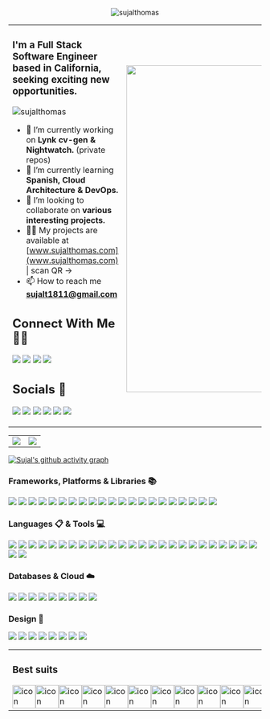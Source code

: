 <p align="center"> <img src="https://readme-typing-svg.demolab.com?font=Fira+Code&pause=1000&color=F731A6&width=435&lines=Hi%2C+I'm+Sujal+Thomas+👋🏻" alt="sujalthomas" /> </p>

<table border="0" cellspacing="0" cellpadding="0">
<tr>
<td style="border: none;">

<h3 align="left">I'm a Full Stack Software Engineer based in California, seeking exciting new opportunities.</h3>

<p align="left"> <img src="https://komarev.com/ghpvc/?username=sujalthomas&label=Profile%20views&color=0e75b6&style=for-the-badge" alt="sujalthomas" /> </p>

- 🔭 I’m currently working on **Lynk cv-gen & Nightwatch.** (private repos)
- 🌱 I’m currently learning **Spanish, Cloud Architecture & DevOps.**
- 👯 I’m looking to collaborate on **various interesting projects.**
- 👨‍💻 My projects are available at [www.sujalthomas.com](www.sujalthomas.com) | scan QR ->
- 📫 How to reach me **sujalt1811@gmail.com**

## Connect With Me👋🏼

<p align = "left">  
<a href="https://linkedin.com/in/sujal-thomas-tatipelli-b72120161/" target="blank"><img src="https://img.shields.io/badge/LinkedIn-0077B5?style=for-the-badge&logo=linkedin&logoColor=white"/></a>
<a href=""><img src="https://img.shields.io/badge/Gmail-D14836?style=for-the-badge&logo=gmail&logoColor=white"/></a>
<a href="https://www.instagram.com/@sujal_thomas" target="blank"><img src="https://img.shields.io/badge/Instagram-E4405F?style=for-the-badge&logo=instagram&logoColor=white"/></a>
<a href="https://discord.com/users/690010847719981094"><img src="https://img.shields.io/badge/Discord-%235865F2.svg?style=for-the-badge&logo=discord&logoColor=white"/></a>


</p> 

## Socials 💬


<a href="https://www.duolingo.com/profile/SujalThoma"><img src="https://img.shields.io/badge/Duolingo-%234DC730.svg?style=for-the-badge&logo=Duolingo&logoColor=white"/></a>
<a href="https://open.spotify.com/user/22fdghgc43n7lwpvssvqqthai?si=318f932e257f4368&nd=1"><img src="https://img.shields.io/badge/Spotify-1ED760?style=for-the-badge&logo=spotify&logoColor=white"/></a>
<a href="https://medium.com/@sujalt1811"><img src="https://img.shields.io/badge/Medium-12100E?style=for-the-badge&logo=medium&logoColor=white"/></a>
<a><img src="https://img.shields.io/badge/Twitter-%231DA1F2.svg?style=for-the-badge&logo=Twitter&logoColor=whit"/></a>
<a><img src="https://img.shields.io/badge/-LeetCode-FFA116?style=for-the-badge&logo=LeetCode&logoColor=black"/></a>
<a><img src="https://img.shields.io/badge/-Sololearn-3a464b?style=for-the-badge&logo=Sololearn&logoColor=white"/></a>


</td>
<td style="border: none;">

<h2 align="right"><img src="https://github.com/sujalthomas/sujalthomas/assets/42236789/85420bcb-0580-4a13-873c-7a44cdc34565" width="650px"></h2>

</td>
</tr>
</table>

<table>
  <tr>
    <td>
      <img src="https://streak-stats.demolab.com/?user=sujalthomas&theme=radical">
    </td>
    <td>
      <img src="https://github-readme-stats.vercel.app/api?username=sujalthomas&show_icons=true&theme=radical">
    </td>
  </tr>
</table>


[![Sujal's github activity graph](https://github-readme-activity-graph.vercel.app/graph?username=sujalthomas&theme=react-dark)](https://github.com/sujalthomas/github-readme-activity-graph)

### Frameworks, Platforms & Libraries 📚

<a><img src="https://img.shields.io/badge/Apache%20Kafka-000?style=for-the-badge&logo=apachekafka"/></a>
<a><img src="https://img.shields.io/badge/chart.js-F5788D.svg?style=for-the-badge&logo=chart.js&logoColor=white"/></a>
<a><img src="https://img.shields.io/badge/django-%23092E20.svg?style=for-the-badge&logo=django&logoColor=white"/></a>
<a><img src="https://img.shields.io/badge/express.js-%23404d59.svg?style=for-the-badge&logo=express&logoColor=%2361DAFB"/></a>
<a><img src="https://img.shields.io/badge/FastAPI-005571?style=for-the-badge&logo=fastapi"/></a>
<a><img src="https://img.shields.io/badge/flask-%23000.svg?style=for-the-badge&logo=flask&logoColor=white"/></a>
<a><img src="https://img.shields.io/badge/Next-black?style=for-the-badge&logo=next.js&logoColor=white"/></a>
<a><img src="https://img.shields.io/badge/node.js-6DA55F?style=for-the-badge&logo=node.js&logoColor=white"/></a>
<a><img src="https://img.shields.io/badge/opencv-%23white.svg?style=for-the-badge&logo=opencv&logoColor=white"/></a>
<a><img src="https://img.shields.io/badge/Rabbitmq-FF6600?style=for-the-badge&logo=rabbitmq&logoColor=white"/></a>
<a><img src="https://img.shields.io/badge/react-%2320232a.svg?style=for-the-badge&logo=react&logoColor=%2361DAFB"/></a>
<a><img src="https://img.shields.io/badge/react_native-%2320232a.svg?style=for-the-badge&logo=react&logoColor=%2361DAFB"/></a>
<a><img src="https://img.shields.io/badge/SASS-hotpink.svg?style=for-the-badge&logo=SASS&logoColor=white"/></a>
<a><img src="https://img.shields.io/badge/spring-%236DB33F.svg?style=for-the-badge&logo=spring&logoColor=white"/></a>
<a><img src="https://img.shields.io/badge/tailwindcss-%2338B2AC.svg?style=for-the-badge&logo=tailwind-css&logoColor=white"/></a>
<a><img src="https://img.shields.io/badge/threejs-black?style=for-the-badge&logo=three.js&logoColor=white"/></a>
<a><img src="https://img.shields.io/badge/Thymeleaf-%23005C0F.svg?style=for-the-badge&logo=Thymeleaf&logoColor=white"/></a>
<a><img src="https://img.shields.io/badge/vite-%23646CFF.svg?style=for-the-badge&logo=vite&logoColor=white"/></a>
<a><img src="https://img.shields.io/badge/windicss-48B0F1.svg?style=for-the-badge&logo=windi-css&logoColor=white"/></a>
<a><img src="https://img.shields.io/badge/yarn-%232C8EBB.svg?style=for-the-badge&logo=yarn&logoColor=white"/></a>
<a><img src="https://img.shields.io/badge/Apache%20Spark-FDEE21?style=flat-square&logo=apachespark&logoColor=black"/></a>

### Languages 📋 & Tools 💻

<a><img src="https://img.shields.io/badge/css3-%231572B6.svg?style=for-the-badge&logo=css3&logoColor=white"/></a>
<a><img src="https://img.shields.io/badge/html5-%23E34F26.svg?style=for-the-badge&logo=html5&logoColor=white"/></a>
<a><img src="https://img.shields.io/badge/java-%23ED8B00.svg?style=for-the-badge&logo=openjdk&logoColor=white"/></a>
<a><img src="https://img.shields.io/badge/javascript-%23323330.svg?style=for-the-badge&logo=javascript&logoColor=%23F7DF1E"/></a>
<a><img src="https://img.shields.io/badge/markdown-%23000000.svg?style=for-the-badge&logo=markdown&logoColor=white"/></a>
<a><img src="https://img.shields.io/badge/python-3670A0?style=for-the-badge&logo=python&logoColor=ffdd54"/></a>
<a><img src="https://img.shields.io/badge/r-%23276DC3.svg?style=for-the-badge&logo=r&logoColor=white"/></a>
<a><img src="https://img.shields.io/badge/shell_script-%23121011.svg?style=for-the-badge&logo=gnu-bash&logoColor=white"/></a>
<a><img src="https://img.shields.io/badge/Solidity-%23363636.svg?style=for-the-badge&logo=solidity&logoColor=white"/></a>
<a><img src="https://img.shields.io/badge/typescript-%23007ACC.svg?style=for-the-badge&logo=typescript&logoColor=white"/></a>
<a><img src="https://img.shields.io/badge/gitlab%20ci-%23181717.svg?style=for-the-badge&logo=gitlab&logoColor=white"/></a>
<a><img src="https://img.shields.io/badge/git-%23F05033.svg?style=for-the-badge&logo=git&logoColor=white"/></a>
<a><img src="https://img.shields.io/badge/github-%23121011.svg?style=for-the-badge&logo=github&logoColor=white"/></a>
<a><img src="https://img.shields.io/badge/-selenium-%43B02A?style=for-the-badge&logo=selenium&logoColor=white"/></a>
<a><img src="https://img.shields.io/badge/confluence-%23172BF4.svg?style=for-the-badge&logo=confluence&logoColor=white"/></a>
<a><img src="https://img.shields.io/badge/Gradle-02303A.svg?style=for-the-badge&logo=Gradle&logoColor=white"/></a>
<a><img src="https://img.shields.io/badge/jira-%230A0FFF.svg?style=for-the-badge&logo=jira&logoColor=white"/></a>
<a><img src="https://img.shields.io/badge/kubernetes-%23326ce5.svg?style=for-the-badge&logo=kubernetes&logoColor=white"/></a>
<a><img src="https://img.shields.io/badge/Postman-FF6C37?style=for-the-badge&logo=postman&logoColor=white"/></a>
<a><img src="https://img.shields.io/badge/power_bi-F2C811?style=for-the-badge&logo=powerbi&logoColor=black"/></a>
<a><img src="https://img.shields.io/badge/Babel-F9DC3e?style=for-the-badge&logo=babel&logoColor=black"/></a>
<a><img src="https://img.shields.io/badge/Apache%20Maven-C71A36?style=for-the-badge&logo=Apache%20Maven&logoColor=white"/></a>
<a><img src="https://img.shields.io/badge/Matplotlib-%23ffffff.svg?style=for-the-badge&logo=Matplotlib&logoColor=black"/></a>
<a><img src="https://img.shields.io/badge/numpy-%23013243.svg?style=for-the-badge&logo=numpy&logoColor=white"/></a>
<a><img src="https://img.shields.io/badge/pandas-%23150458.svg?style=for-the-badge&logo=pandas&logoColor=white"/></a>
<a><img src="https://img.shields.io/badge/scikit--learn-%23F7931E.svg?style=for-the-badge&logo=scikit-learn&logoColor=white"/></a>
<a><img src="https://img.shields.io/badge/chatGPT-74aa9c?style=for-the-badge&logo=openai&logoColor=white"/></a>


### Databases & Cloud ☁️

<a><img src="https://img.shields.io/badge/Firebase-039BE5?style=for-the-badge&logo=Firebase&logoColor=white"/></a>
<a><img src="https://img.shields.io/badge/mysql-%2300f.svg?style=for-the-badge&logo=mysql&logoColor=white"/></a>
<a><img src="https://img.shields.io/badge/redis-%23DD0031.svg?style=for-the-badge&logo=redis&logoColor=white"/></a>
<a><img src="https://img.shields.io/badge/sqlite-%2307405e.svg?style=for-the-badge&logo=sqlite&logoColor=white"/></a>
<a><img src="https://img.shields.io/badge/AWS-%23FF9900.svg?style=for-the-badge&logo=amazon-aws&logoColor=white"/></a>
<a><img src="https://img.shields.io/badge/firebase-%23039BE5.svg?style=for-the-badge&logo=firebase"/></a>
<a><img src="https://img.shields.io/badge/GoogleCloud-%234285F4.svg?style=for-the-badge&logo=google-cloud&logoColor=white"/></a>
<a><img src="https://img.shields.io/badge/netlify-%23000000.svg?style=for-the-badge&logo=netlify&logoColor=#00C7B7"/></a>
<a><img src="https://img.shields.io/badge/vercel-%23000000.svg?style=for-the-badge&logo=vercel&logoColor=white"/></a>


### Design 🎨

<a><img src="https://img.shields.io/badge/Adobe%20After%20Effects-9999FF.svg?style=for-the-badge&logo=Adobe%20After%20Effects&logoColor=white"/></a>
<a><img src="https://img.shields.io/badge/adobe%20illustrator-%23FF9A00.svg?style=for-the-badge&logo=adobe%20illustrator&logoColor=white"/></a>
<a><img src="https://img.shields.io/badge/Adobe%20Lightroom-31A8FF.svg?style=for-the-badge&logo=Adobe%20Lightroom&logoColor=white"/></a>
<a><img src="https://img.shields.io/badge/adobe%20photoshop-%2331A8FF.svg?style=for-the-badge&logo=adobe%20photoshop&logoColor=white"/></a>
<a><img src="https://img.shields.io/badge/Adobe%20Premiere%20Pro-9999FF.svg?style=for-the-badge&logo=Adobe%20Premiere%20Pro&logoColor=white"/></a>
<a><img src="https://img.shields.io/badge/Adobe%20XD-470137?style=for-the-badge&logo=Adobe%20XD&logoColor=#FF61F6"/></a>
<a><img src="https://img.shields.io/badge/Canva-%2300C4CC.svg?style=for-the-badge&logo=Canva&logoColor=white"/></a>
<a><img src="https://img.shields.io/badge/figma-%23F24E1E.svg?style=for-the-badge&logo=figma&logoColor=white"/></a>

<table border="0" cellspacing="0" cellpadding="0">
<tr>
<td style="border: none;">

### Best suits

<div style="display: flex; align-items: flex-start;">
    <img src="https://techstack-generator.vercel.app/js-icon.svg" alt="icon" width="46" height="46" />
    <img src="https://techstack-generator.vercel.app/react-icon.svg" alt="icon" width="46" height="46" />
    <img src="https://techstack-generator.vercel.app/sass-icon.svg" alt="icon" width="46" height="46" />
    <img src="https://techstack-generator.vercel.app/python-icon.svg" alt="icon" width="46" height="46" />
    <img src="https://techstack-generator.vercel.app/django-icon.svg" alt="icon" width="46" height="46" />
    <img src="https://techstack-generator.vercel.app/restapi-icon.svg" alt="icon" width="46" height="46" />
    <img src="https://techstack-generator.vercel.app/github-icon.svg" alt="icon" width="46" height="46" />
    <img src="https://techstack-generator.vercel.app/docker-icon.svg" alt="icon" width="46" height="46" />
    <img src="https://techstack-generator.vercel.app/graphql-icon.svg" alt="icon" width="46" height="46" />
    <img src="https://techstack-generator.vercel.app/kubernetes-icon.svg" alt="icon" width="46" height="46" />
    <img src="https://techstack-generator.vercel.app/aws-icon.svg" alt="icon" width="46" height="46" />
    <img src="https://techstack-generator.vercel.app/nginx-icon.svg" alt="icon" width="46" height="46" />
    <img src="https://techstack-generator.vercel.app/mysql-icon.svg" alt="icon" width="46" height="46" />
    <img src="https://techstack-generator.vercel.app/java-icon.svg" alt="icon" width="46" height="46" />
    <img src="https://techstack-generator.vercel.app/ts-icon.svg" alt="icon" width="46" height="46" />
</div>


</td>
<td style="border: none;">

![Jokes Card](https://readme-jokes.vercel.app/api)

</td>
</tr>
</table>
